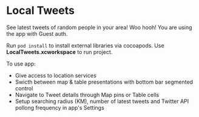 # Local Tweets
See latest tweets of random people in your area! Woo hooh!
You are using the app with Guest auth.

Run `pod install` to install external libraries via cocoapods.
Use **LocalTweets.xcworkspace** to run project.

To use app:
- Give access to location services
- Swicth between map & table presentations with bottom bar segmented control
- Navigate to Tweet details through Map pins or Table cells
- Setup searching radius (KM), number of latest tweets and Twitter API pollong frequency in app's Settings
